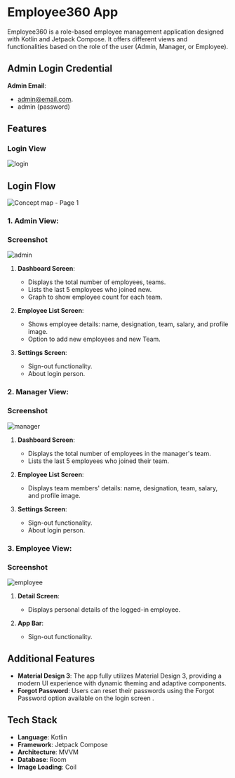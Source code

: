 # Employee360 App

Employee360 is a role-based employee management application designed with Kotlin and Jetpack Compose.
It offers different views and functionalities based on the role of the user (Admin, Manager, or Employee).

## Admin Login Credential 
**Admin Email**:
   - admin@email.com.
   - admin (password)


## Features
### Login View 
![login](https://github.com/user-attachments/assets/1e35f0a3-8e0b-4985-aec8-d30a510e4513)

## Login Flow
![Concept map - Page 1](https://github.com/user-attachments/assets/6e572831-8281-446d-80a0-740c04179da5)


### 1. Admin View:
### Screenshot
![admin](https://github.com/user-attachments/assets/759d50f0-db68-41c9-83dc-bed7e516b9ad)

1. **Dashboard Screen**:
   - Displays the total number of employees, teams.
   - Lists the last 5 employees who joined new.
   -  Graph to show employee count for each team.
   
2. **Employee List Screen**:
   - Shows employee details: name, designation, team, salary, and profile image.
   - Option to add new employees and new Team.

3. **Settings Screen**:
   - Sign-out functionality.
   - About login person.

### 2. Manager View:
### Screenshot
![manager](https://github.com/user-attachments/assets/8deb5bee-6a3d-4d2f-9dd2-2e9a4845a5d2)

1. **Dashboard Screen**:
   - Displays the total number of employees in the manager's team.
   - Lists the last 5 employees who joined their team.

2. **Employee List Screen**:
   - Displays team members' details: name, designation, team, salary, and profile image.

3. **Settings Screen**:
   - Sign-out functionality.
   - About login person.

### 3. Employee View:
### Screenshot
![employee](https://github.com/user-attachments/assets/6daa50f9-5314-4dfb-94b5-02e3e79faa02)

1. **Detail Screen**:
   - Displays personal details of the logged-in employee.

2. **App Bar**:
   - Sign-out functionality.

## Additional Features

- **Material Design 3**: The app fully utilizes Material Design 3, providing a modern UI experience with dynamic theming and adaptive components.
- **Forgot Password**: Users can reset their passwords using the Forgot Password option available on the login screen .

## Tech Stack

- **Language**: Kotlin
- **Framework**: Jetpack Compose
- **Architecture**: MVVM
- **Database**: Room
- **Image Loading**: Coil



